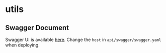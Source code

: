 # utils

## Swagger Document

Swagger UI is available [here](http://localhost:3000/api-docs). Change the `host` in `api/swagger/swagger.yaml` when deploying.
